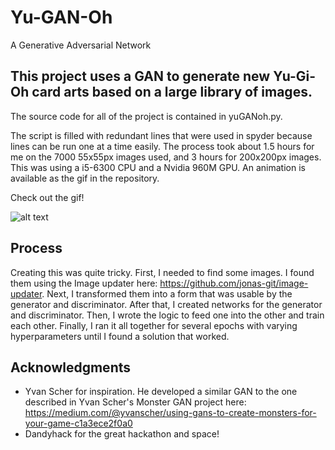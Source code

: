 # Yu-GAN-Oh
A Generative Adversarial Network

## This project uses a GAN to generate new Yu-Gi-Oh card arts based on a large library of images.

The source code for all of the project is contained in yuGANoh.py. 

The script is filled with redundant lines that were used in spyder because lines can be run one at a time easily. The process took about 1.5 hours for me on the 7000 55x55px images used, and 3 hours for 200x200px images. This was using a i5-6300 CPU and a Nvidia 960M GPU. An animation is available as the gif in the repository.

Check out the gif!

![alt text](https://github.com/kasplat/yu-GAN-oh/blob/master/YuGANohAnimated.gif)

## Process

Creating this was quite tricky. First, I needed to find some images.
I found them using the Image updater here: <https://github.com/jonas-git/image-updater>.
Next, I transformed them into a form that was usable by the generator and discriminator.
After that, I created networks for the generator and discriminator.
Then, I wrote the logic to feed one into the other and train each other.
Finally, I ran it all together for several epochs with varying hyperparameters until I found a solution that worked.

## Acknowledgments

* Yvan Scher for inspiration. He developed a similar GAN to the one described in Yvan Scher's Monster GAN project here: <https://medium.com/@yvanscher/using-gans-to-create-monsters-for-your-game-c1a3ece2f0a0>
* Dandyhack for the great hackathon and space!
